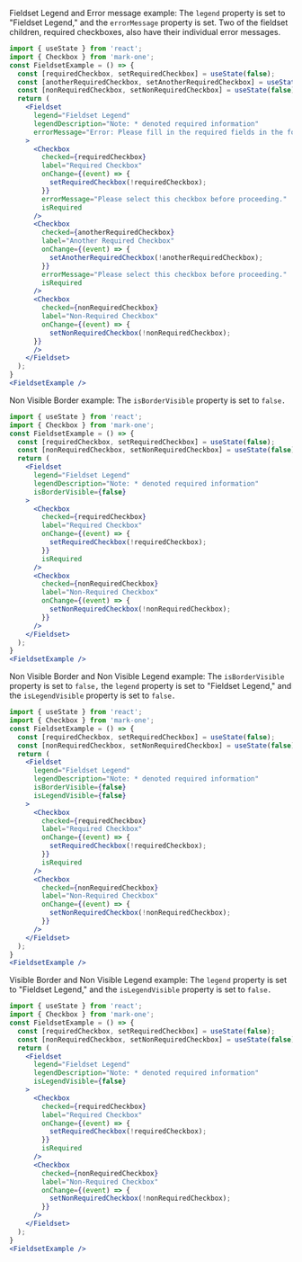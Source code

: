 Fieldset Legend and Error message example: The `legend` property is set to "Fieldset Legend," and the `errorMessage` property is set. Two of the fieldset children, required checkboxes, also have their individual error messages.
```jsx
import { useState } from 'react';
import { Checkbox } from 'mark-one';
const FieldsetExample = () => {
  const [requiredCheckbox, setRequiredCheckbox] = useState(false);
  const [anotherRequiredCheckbox, setAnotherRequiredCheckbox] = useState(false);
  const [nonRequiredCheckbox, setNonRequiredCheckbox] = useState(false);
  return (
    <Fieldset
      legend="Fieldset Legend"
      legendDescription="Note: * denoted required information"
      errorMessage="Error: Please fill in the required fields in the form."
    >
      <Checkbox
        checked={requiredCheckbox}
        label="Required Checkbox"
        onChange={(event) => {
          setRequiredCheckbox(!requiredCheckbox);
        }}
        errorMessage="Please select this checkbox before proceeding."
        isRequired
      />
      <Checkbox
        checked={anotherRequiredCheckbox}
        label="Another Required Checkbox"
        onChange={(event) => {
          setAnotherRequiredCheckbox(!anotherRequiredCheckbox);
        }}
        errorMessage="Please select this checkbox before proceeding."
        isRequired
      />
      <Checkbox
        checked={nonRequiredCheckbox}
        label="Non-Required Checkbox"
        onChange={(event) => {
          setNonRequiredCheckbox(!nonRequiredCheckbox);
      }}
      />
    </Fieldset>
  );
}
<FieldsetExample />
```

Non Visible Border example: The `isBorderVisible` property is set to `false.`
```jsx
import { useState } from 'react';
import { Checkbox } from 'mark-one';
const FieldsetExample = () => {
  const [requiredCheckbox, setRequiredCheckbox] = useState(false);
  const [nonRequiredCheckbox, setNonRequiredCheckbox] = useState(false);
  return (
    <Fieldset
      legend="Fieldset Legend"
      legendDescription="Note: * denoted required information"
      isBorderVisible={false}
    >
      <Checkbox
        checked={requiredCheckbox}
        label="Required Checkbox"
        onChange={(event) => {
          setRequiredCheckbox(!requiredCheckbox);
        }}
        isRequired
      />
      <Checkbox
        checked={nonRequiredCheckbox}
        label="Non-Required Checkbox"
        onChange={(event) => {
          setNonRequiredCheckbox(!nonRequiredCheckbox);
        }}
      />
    </Fieldset>
  );
}
<FieldsetExample />
```

Non Visible Border and Non Visible Legend example: The `isBorderVisible` property is set to `false,` the `legend` property is set to "Fieldset Legend," and the `isLegendVisible` property is set to `false.`
```jsx
import { useState } from 'react';
import { Checkbox } from 'mark-one';
const FieldsetExample = () => {
  const [requiredCheckbox, setRequiredCheckbox] = useState(false);
  const [nonRequiredCheckbox, setNonRequiredCheckbox] = useState(false);
  return (
    <Fieldset
      legend="Fieldset Legend"
      legendDescription="Note: * denoted required information"
      isBorderVisible={false}
      isLegendVisible={false}
    >
      <Checkbox
        checked={requiredCheckbox}
        label="Required Checkbox"
        onChange={(event) => {
          setRequiredCheckbox(!requiredCheckbox);
        }}
        isRequired
      />
      <Checkbox
        checked={nonRequiredCheckbox}
        label="Non-Required Checkbox"
        onChange={(event) => {
          setNonRequiredCheckbox(!nonRequiredCheckbox);
        }}
      />
    </Fieldset>
  );
}
<FieldsetExample />
```

Visible Border and Non Visible Legend example: The `legend` property is set to "Fieldset Legend," and the `isLegendVisible` property is set to `false.`
```jsx
import { useState } from 'react';
import { Checkbox } from 'mark-one';
const FieldsetExample = () => {
  const [requiredCheckbox, setRequiredCheckbox] = useState(false);
  const [nonRequiredCheckbox, setNonRequiredCheckbox] = useState(false);
  return (
    <Fieldset
      legend="Fieldset Legend"
      legendDescription="Note: * denoted required information"
      isLegendVisible={false}
    >
      <Checkbox
        checked={requiredCheckbox}
        label="Required Checkbox"
        onChange={(event) => {
          setRequiredCheckbox(!requiredCheckbox);
        }}
        isRequired
      />
      <Checkbox
        checked={nonRequiredCheckbox}
        label="Non-Required Checkbox"
        onChange={(event) => {
          setNonRequiredCheckbox(!nonRequiredCheckbox);
        }}
      />
    </Fieldset>
  );
}
<FieldsetExample />
```
